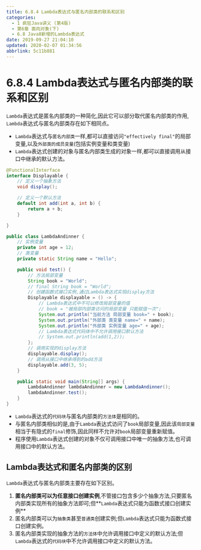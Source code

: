 ```yaml
---
title: 6.8.4 Lambda表达式与匿名内部类的联系和区别
categories: 
  - 1 疯狂Java讲义 (第4版)
  - 第6章 面向对象(下)
  - 6.8 Java8新增的Lambda表达式
date: 2019-09-27 21:04:10
updated: 2020-02-07 01:34:56
abbrlink: 5c11b881
---
```

# 6.8.4 Lambda表达式与匿名内部类的联系和区别 #
`Lambda`表达式是匿名内部类的一种简化,因此它可以部分取代匿名内部类的作用, `Lambda`表达式与匿名内部类存在如下相同点。
- `Lambda`表达式与`匿名内部类`一样,都可以直接访问`"effectively final"`的局部变量,以及`外部类的成员变量`(包括实例变量和类变量)
- `Lambda`表达式创建的对象与匿名内部类生成的对象一样,都可以直接调用从接口中继承的默认方法。

```java
@FunctionalInterface
interface Displayable {
    // 定义一个抽象方法
    void display();

    // 定义一个默认方法
    default int add(int a, int b) {
        return a + b;
    }

}

public class LambdaAndinner {
    // 实例变量
    private int age = 12;
    // 类变量
    private static String name = "Hello";

    public void test() {
        // 方法局部变量
        String book = "World";
        // final String book = "World";
        // 创建函数式接口实例,通过Lambda表达式实现display方法
        Displayable displayable = () -> {
            // Lambda表达式中不可以修改局部变量的值
            // book = "被局部内部类访问的局部变量 只能赋值一次";
            System.out.println("当前方法 局部变量 book=" + book);
            System.out.println("外部类 类变量 name=" + name);
            System.out.println("外部类 实例变量 age=" + age);
            // Lambda表达式代码体中不允许调用接口默认方法
            // System.out.println(add(1,2));
        };
        // 调用实现的display方法
        displayable.display();
        // 调用从接口中继承得到的add方法
        displayable.add(3, 5);
    }

    public static void main(String[] args) {
        LambdaAndinner lambdaAndinner = new LambdaAndinner();
        lambdaAndinner.test();
    }
}
```
- `Lambda`表达式的`代码块`与匿名内部类的`方法体`是相同的。
- 与匿名内部类相似的是,由于`Lambda`表达式访问了`book`局部变量,因此该`局部变量`相当于有隐式的`final`修饰,因此同样不允许对`book`局部变量重新赋值。
- 程序使用`Lambda`表达式创建的对象不仅可调用接口中唯一的抽象方法,也可调用接口中的默认方法。

## Lambda表达式和匿名内部类的区别 ##
`Lambda`表达式与匿名内部类主要存在如下区别。
1. **匿名内部类可以为任意接口创建实例**,不管接口包含多少个抽象方法,只要匿名内部类实现所有的抽象方法即可;但**`Lambda`表达式只能为函数式接口创建实例**
2. 匿名内部类可以为`抽象类`甚至`普通类`创建实例;但`Lambda`表达式只能为函数式接口创建实例。
3. 匿名内部类实现的抽象方法的`方法体`中允许调用接口中定义的默认方法;但`Lambda`表达式的`代码块`中不允许调用接口中定义的默认方法。


